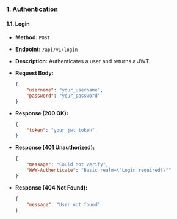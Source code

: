 ### 1. Authentication

#### 1.1. Login

*   **Method:** `POST`
*   **Endpoint:** `/api/v1/login`
*   **Description:** Authenticates a user and returns a JWT.
*   **Request Body:**

    ```json
    {
        "username": "your_username",
        "password": "your_password"
    }
    ```

*   **Response (200 OK):**

    ```json
    {
        "token": "your_jwt_token"
    }
    ```

*   **Response (401 Unauthorized):**

    ```json
    {
        "message": "Could not verify",
        "WWW-Authenticate": "Basic realm=\"Login required!\""
    }
    ```

*   **Response (404 Not Found):**

    ```json
    {
        "message": "User not found"
    }
